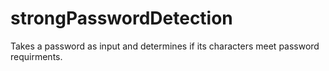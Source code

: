 # strongPasswordDetection
 Takes a password as input and determines if its characters meet password requirments.
